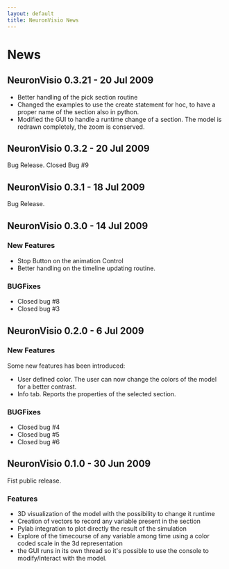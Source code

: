 ```yaml
---
layout: default
title: NeuronVisio News
---
```


# News

## NeuronVisio 0.3.21 - 20 Jul 2009

- Better handling of the pick section routine
- Changed the examples to use the create statement for hoc, to have 
a proper name of the section also in python.
- Modified the GUI to handle a runtime change of a section. The model is redrawn
completely, the zoom is conserved. 

## NeuronVisio 0.3.2 - 20 Jul 2009

Bug Release. Closed Bug #9

## NeuronVisio 0.3.1 - 18 Jul 2009

Bug Release.

## NeuronVisio 0.3.0 - 14 Jul 2009

### New Features

- Stop Button on the animation Control
- Better handling on the timeline updating routine.

### BUGFixes

- Closed bug #8
- Closed bug #3


## NeuronVisio 0.2.0 - 6 Jul 2009

### New Features

Some new features has been introduced:

- User defined color. The user can now change the colors of the model for a better contrast.
- Info tab. Reports the properties of the selected section.

### BUGFixes

- Closed bug #4
- Closed bug #5
- Closed bug #6



## NeuronVisio 0.1.0 - 30 Jun 2009

Fist public release.
 
### Features

- 3D visualization of the model with the possibility to change it runtime
- Creation of vectors to record any variable present in the section
- Pylab integration to plot directly the result of the simulation
- Explore of the timecourse of any variable among time using a color coded scale in the 3d representation
- the GUI runs in its own thread so it's possible to use the console to modify/interact with the model.

